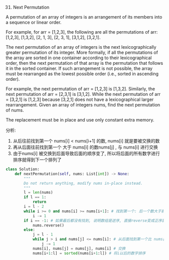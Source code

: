 31. Next Permutation

A permutation of an array of integers is an arrangement of its members into a sequence or linear order.

For example, for arr = [1,2,3], the following are all the permutations of arr: [1,2,3], [1,3,2], [2, 1, 3], [2, 3, 1], [3,1,2], [3,2,1].

The next permutation of an array of integers is the next lexicographically greater permutation of its integer. More formally, if all the permutations of the array are sorted in one container according to their lexicographical order, then the next permutation of that array is the permutation that follows it in the sorted container. If such arrangement is not possible, the array must be rearranged as the lowest possible order (i.e., sorted in ascending order).

For example, the next permutation of arr = [1,2,3] is [1,3,2].
Similarly, the next permutation of arr = [2,3,1] is [3,1,2].
While the next permutation of arr = [3,2,1] is [1,2,3] because [3,2,1] does not have a lexicographical larger rearrangement.
Given an array of integers nums, find the next permutation of nums.

The replacement must be in place and use only constant extra memory.

分析:

1. 从后往前找到第一个 nums[i] < nums[i+1] 的数, nums[i] 就是要被交换的数
2. 再从后面往前找到第一个 大于 nums[i] 的数nums[j] , 与 nums[i] 进行交换
3. 由于nums[i] 被交换到后面导致后面的顺序变了, 所以将后面的所有数字进行排序就得到下一个排列了

```python
class Solution:
    def nextPermutation(self, nums: List[int]) -> None:
        """
        Do not return anything, modify nums in-place instead.
        """
        l = len(nums)
        if l == 1:
            return 
        i = l - 2
        while i >= 0 and nums[i] >= nums[i+1]: # 找到第一个: 后一个数大于前一个数  比如: 1,2,3, 就是要被交换的位置
            i -= 1
        if i == -1: # 如果最后都没有找到, 说明数组是逆序, 直接reverse变成正序就是下一个最小的数字
            nums.reverse()
        else:
            j = l - 1
            while j > i and nums[j] <= nums[i]: # 从后面找到第一个比 nums[i] 大的数, 就是交换到前面的数
                j -= 1
            nums[i], nums[j] = nums[j], nums[i] # 交换
            nums[i+1:l] = sorted(nums[i+1:l]) # 将i以后的数字排序
```